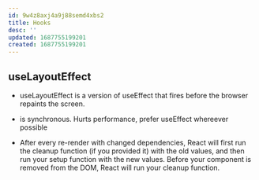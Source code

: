 ```yaml
---
id: 9w4z8axj4a9j88semd4xbs2
title: Hooks
desc: ''
updated: 1687755199201
created: 1687755199201
---
```

## useLayoutEffect

- useLayoutEffect is a version of useEffect that fires before the browser repaints the screen.
- is synchronous. Hurts performance, prefer useEffect whereever possible

- After every re-render with changed dependencies, React will first run the cleanup function (if you provided it) with the old values, and then run your setup function with the new values. Before your component is removed from the DOM, React will run your cleanup function.